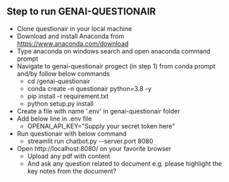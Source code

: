 ## Step to run GENAI-QUESTIONAIR
- Clone questionair in your local machine
- Download and install Anaconda from https://www.anaconda.com/download
- Type anaconda on windows search and open anaconda command prompt
- Navigate to genai-questionair progect (in step 1) from conda prompt and/by follow below commands
    * cd <basepath>/genai-questionair
    * conda create -n questionair python=3.8 -y
    * pip install -r requirement.txt
    * python setup.py install
- Create a file with name '.env' in genai-questionair folder
- Add below line in .env file
    * OPENAI_API_KEY="Supply your secret token here"
- Run questionair with below command
    * streamlit run chatbot.py --server.port 8080
- Open http://localhost:8080/ on your favorite browser
    * Upload any pdf with content
    * And ask any question related to document e.g. please highlight the key notes from the document?
